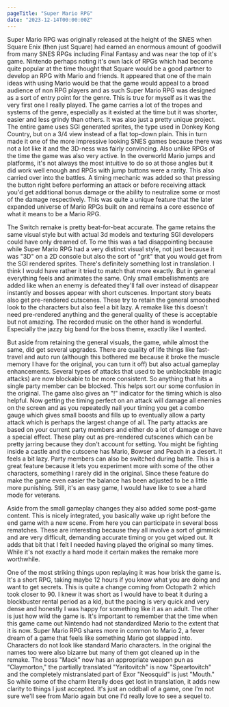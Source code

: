 ```yaml
---
pageTitle: "Super Mario RPG"
date: "2023-12-14T00:00:00Z"
---
```


Super Mario RPG was originally released at the height of the SNES when Square Enix (then just Square) had earned an enormous amount of goodwill from many SNES RPGs including Final Fantasy and was near the top of it's game.  Nintendo perhaps noting it's own lack of RPGs which had become quite popular at the time thought that Square would be a good partner to develop an RPG with Mario and friends.  It appeared that one of the main ideas with using Mario would be that the game would appeal to a broad audience of non RPG players and as such Super Mario RPG was designed as a sort of entry point for the genre.  This is true for myself as it was the very first one I really played.  The game carries a lot of the tropes and systems of the genre, especially as it existed at the time but it was shorter, easier and less grindy than others.  It was also just a pretty unique project.  The entire game uses SGI generated sprites, the type used in Donkey Kong Country, but on a 3/4 view instead of a flat top-down plain.  This in turn made it one of the more impressive looking SNES games because there was not a lot like it and the 3D-ness was fairly convincing.  Also unlike RPGs of the time the game was also very active.  In the overworld Mario jumps and platforms, it's not always the most intuitive to do so at those angles but it did work well enough and RPGs with jump buttons were a rarity.  This also carried over into the battles.  A timing mechanic was added so that pressing the button right before performing an attack or before receiving attack you'd get additional bonus damage or the ability to neutralize some or most of the damage respectively.  This was quite a unique feature that the later expanded universe of Mario RPGs built on and remains a core essence of what it means to be a Mario RPG.

The Switch remake is pretty beat-for-beat accurate.  The game retains the same visual style but with actual 3d models and texturing SGI developers could have only dreamed of.  To me this was a tad disappointing because while Super Mario RPG had a very distinct visual style, not just because it was "3D" on a 2D console but also the sort of "grit" that you would get from the SGI rendered sprites. There's definitely something lost in translation.  I think I would have rather it tried to match that more exactly.  But in general everything feels and animates the same.  Only small embellishments are added like when an enemy is defeated they'll fall over instead of disappear instantly and bosses appear with short cutscenes.  Important story beats also get pre-rendered cutscenes.  These try to retain the general smooshed look to the characters but also feel a bit lazy.  A remake like this doesn't need pre-rendered anything and the general quality of these is acceptable but not amazing.  The recorded music on the other hand is wonderful.  Especially the jazzy big band for the boss theme, exactly like I wanted.

But aside from retaining the general visuals, the game, while almost the same, did get several upgrades.  There are quality of life things like fast-travel and auto run (although this bothered me because it broke the muscle memory I have for the original, you can turn it off) but also actual gameplay enhancements.  Several types of attacks that used to be unblockable (magic attacks) are now blockable to be more consistent.  So anything that hits a single party member can be blocked.  This helps sort our some confusion in the original.  The game also gives an "!" indicator for the timing which is also helpful.  Now getting the timing perfect on an attack will damage all enemies on the screen and as you repeatedly nail your timing you get a combo gauge which gives small boosts and fills up to eventually allow a party attack which is perhaps the largest change of all.  The party attacks are based on your current party members and either do a lot of damage or have a special effect.  These play out as pre-rendered cutscenes which can be pretty jarring because they don't account for setting.  You might be fighting inside a castle and the cutscene has Mario, Bowser and Peach in a desert.  It feels a bit lazy.  Party members can also be switched during battle.  This is a great feature because it lets you experiment more with some of the other characters, something I rarely did in the original.  Since these feature do make the game even easier the balance has been adjusted to be a little more punishing.  Still, it's an easy game, I would have like to see a hard mode for veterans.

Aside from the small gameplay changes they also added some post-game content.  This is nicely integrated, you basically wake up right before the end game with a new scene.  From here you can participate in several boss rematches.  These are interesting because they all involve a sort of gimmick and are very difficult, demanding accurate timing or you get wiped out.  It adds that bit that I felt I needed having played the original so many times.  While it's not exactly a hard mode it certain makes the remake more worthwhile.

One of the most striking things upon replaying it was how brisk the game is.  It's a short RPG, taking maybe 12 hours if you know what you are doing and want to get secrets.  This is quite a change coming from Octopath 2 which took closer to 90.  I knew it was short as I would have to beat it during a blockbuster rental period as a kid, but the pacing is very quick and very dense and honestly I was happy for something like it as an adult.  The other is just how wild the game is.  It's important to remember that the time when this game came out Nintendo had not standardized Mario to the extent that it is now.  Super Mario RPG shares more in common to Mario 2, a fever dream of a game that feels like something Mario got slapped into.  Characters do not look like standard Mario characters.  In the original the names too were also bizarre but many of them got cleaned up in the remake.  The boss "Mack" now has an appropriate weapon pun as "Claymorton," the partially translated "Yaritovitch" is now "Speartovitch" and the completely mistranslated part of Exor "Neosquid" is just "Mouth."    So while some of the charm literally does get lost in translation, it adds new clarity to things I just accepted. It's just an oddball of a game, one I'm not sure we'll see from Mario again but one I'd really love to see a sequel to.